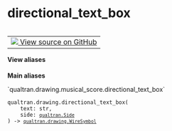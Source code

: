 # directional_text_box


<table class="tfo-notebook-buttons tfo-api nocontent" align="left">
<td>
  <a target="_blank" href="https://github.com/quantumlib/Qualtran/blob/main/qualtran/drawing/musical_score.py#L465-L472">
    <img src="https://www.tensorflow.org/images/GitHub-Mark-32px.png" />
    View source on GitHub
  </a>
</td>
</table>






<section class="expandable">
  <h4 class="showalways">View aliases</h4>
  <p>
<b>Main aliases</b>
<p>`qualtran.drawing.musical_score.directional_text_box`</p>
</p>
</section>

<pre class="devsite-click-to-copy prettyprint lang-py tfo-signature-link">
<code>qualtran.drawing.directional_text_box(
    text: str,
    side: <a href="../../qualtran/Side.html"><code>qualtran.Side</code></a>
) -> <a href="../../qualtran/drawing/WireSymbol.html"><code>qualtran.drawing.WireSymbol</code></a>
</code></pre>



<!-- Placeholder for "Used in" -->
